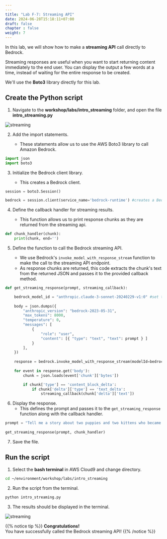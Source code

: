 ```yaml
---
---
title: "Lab F-7: Streaming API"
date: 2024-06-28T15:18:11+07:00
draft: false
chapter : false
weight: 7
---
```


In this lab, we will show how to make a **streaming API** call directly to Bedrock.

Streaming responses are useful when you want to start returning content immediately to the end user. You can display the output a few words at a time, instead of waiting for the entire response to be created.

We'll use the **Boto3** library directly for this lab.

## Create the Python script
1. Navigate to the **workshop/labs/intro_streaming** folder, and open the file **intro_streaming.py**

![streaming](/images/2-Bedrock/F-7/1.png)

2. Add the import statements.

   - These statements allow us to use the AWS Boto3 library to call Amazon Bedrock.
```python
import json
import boto3
```

3. Initialize the Bedrock client library.

   - This creates a Bedrock client.

```python
session = boto3.Session()

bedrock = session.client(service_name='bedrock-runtime') #creates a Bedrock client
```

4. Define the callback handler for streaming results.

   - This function allows us to print response chunks as they are returned from the streaming api.

```python
def chunk_handler(chunk):
    print(chunk, end='')
```

5. Define the function to call the Bedrock streaming API.

   - We use Bedrock's `invoke_model_with_response_stream` function to make the call to the streaming API endpoint.
   - As response chunks are returned, this code extracts the chunk's text from the returned JSON and passes it to the provided callback method.

```python
def get_streaming_response(prompt, streaming_callback):

    bedrock_model_id = "anthropic.claude-3-sonnet-20240229-v1:0" #set the foundation model
    
    body = json.dumps({
        "anthropic_version": "bedrock-2023-05-31",
        "max_tokens": 8000,
        "temperature": 0,
        "messages": [
            {
                "role": "user",
                "content": [{ "type": "text", "text": prompt } ]
            }
        ],
    })
    
    response = bedrock.invoke_model_with_response_stream(modelId=bedrock_model_id, body=body) #invoke the streaming method
    
    for event in response.get('body'):
        chunk = json.loads(event['chunk']['bytes'])

        if chunk['type'] == 'content_block_delta':
            if chunk['delta']['type'] == 'text_delta':
                streaming_callback(chunk['delta']['text'])
```

6. Display the response.
   - This defines the prompt and passes it to the `get_streaming_response` function along with the callback handler.

```python
prompt = "Tell me a story about two puppies and two kittens who became best friends:"
                
get_streaming_response(prompt, chunk_handler)
```

7. Save the file.

## Run the script

1. Select the **bash terminal** in AWS Cloud9 and change directory.
```bash
cd ~/environment/workshop/labs/intro_streaming
```

2. Run the script from the terminal.
```bash
python intro_streaming.py
```

3. The results should be displayed in the terminal.

![streaming](/images/2-Bedrock/F-7/2.png)

{{% notice tip %}}
**Congratulations!**\
You have successfully called the Bedrock streaming API!
{{% /notice %}}